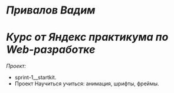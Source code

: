 # *Привалов Вадим*
# *Курс от Яндекс практикума по Web-разработке*

*Проект:*
- sprint-1__startkit.
- ﻿Проект Научиться учиться: анимация, шрифты, фреймы.
